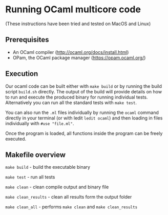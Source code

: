# Running OCaml multicore code

(These instructions have been tried and tested on MacOS and Linux)

## Prerequisites

* An OCaml compiler (http://ocaml.org/docs/install.html)
* OPam, the OCaml package manager (https://opam.ocaml.org/)

## Execution

Our ocaml code can be built either with `make build` or by running the build
script `build.sh` directly. The output of the
build will provide details on how to run and execute the produced binary
for running individual tests. Alternatively you can run all the standard tests
with `make test`.

You can also run the `.ml` files individually by running the
`ocaml` command directly in your terminal (or with ledit `ledit ocaml`) and then
loading in files individually with `#use "file.ml"`.

Once the program is loaded, all functions inside the program can be freely
executed.

## Makefile overview

`make build` - build the executable binary

`make test` - run all tests

`make clean` - clean compile output and binary file

`make clean_results` - clean all results form the output folder

`make clean_all` - performs `make clean` and `make clean_results`
